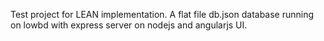 Test project for LEAN implementation.
A flat file db.json database running on lowbd with express server on nodejs and angularjs UI.
